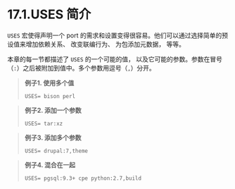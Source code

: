 # 17.1.USES 简介

`USES` 宏使得声明一个 port 的需求和设置变得很容易。他们可以通过选择简单的预设值来增加依赖关系、 改变联编行为、 为包添加元数据， 等等。

本章的每一节都描述了 `USES` 的一个可能的值， 以及它可能的参数。参数在冒号（`:`）之后被附加到值中。多个参数用逗号（`,`）分开。

>**例子1. 使用多个值**
>
> ```shell
> USES=	bison perl
> ```

>**例子2. 添加一个参数**
>
> ```shell
> USES=	tar:xz
> ```

>**例子3. 添加多个参数**
>
> ```shell
> USES=	drupal:7,theme
> ```

>**例子4. 混合在一起**
>
> ```shell
> USES=	pgsql:9.3+ cpe python:2.7,build
> ```

